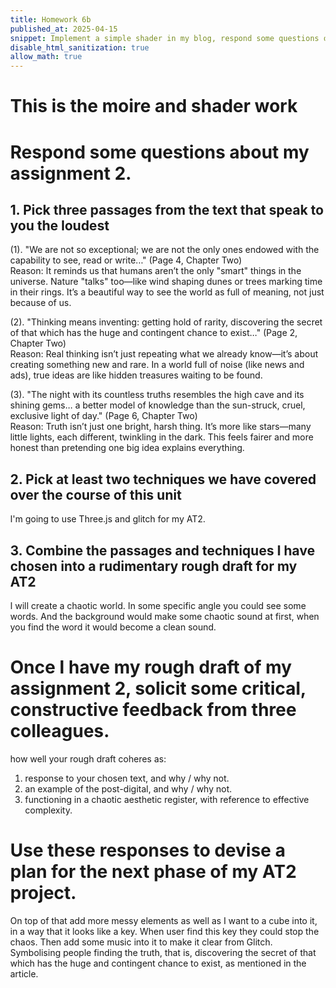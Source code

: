 ```yaml
---
title: Homework 6b
published_at: 2025-04-15
snippet: Implement a simple shader in my blog, respond some questions of my assignment 2. Once I have my rough draft of my assignment 2, solicit some critical, constructive feedback from three colleagues.
disable_html_sanitization: true
allow_math: true
---
```


# This is the moire and shader work

<div id="moire_circles"></div>
<script type="module" id="moire_circles_script">
import * as THREE from "https://cdnjs.cloudflare.com/ajax/libs/three.js/0.174.0/three.module.js" 
import codeblockRenderer from "/250415/codeblock_renderer.js"
const div = document.getElementById ("moire_circles")
const width = div.parentNode.scrollWidth
const height = width * 9 / 16
// Basic three.js setup
const scene = new THREE.Scene()
const camera = new THREE.PerspectiveCamera(70, width / height, 0.01, 10)
camera.position.z = 0.6
const renderer = new THREE.WebGLRenderer({ antialias: true })
renderer.setSize(width, height)
div.appendChild(renderer.domElement)
// Track mouse position
const mouse = new THREE.Vector2(0.5, 0.5)
div.onmousemove = event => {
const rect = renderer.domElement.getBoundingClientRect()
mouse.x = (event.clientX - rect.left) / width
mouse.y = 1.0 - (event.clientY - rect.top) / height
}
div.onmouseleave = () => {
    mouse.x = 0.5
      mouse.y = 0.5
   }
// Create shader material with more complex patterns
const shaderMaterial = new THREE.ShaderMaterial({
uniforms: {
u_time: { value: 0.0 },
u_mouse: { value: mouse },
u_resolution: { value: new THREE.Vector2(width, height) }
},
vertexShader: `       varying vec2 vUv;
        void main() {
            vUv = uv;
            gl_Position = projectionMatrix * modelViewMatrix * vec4(position, 1.0);
        }
  `,
fragmentShader: `
uniform float u_time;
uniform vec2 u_mouse;
uniform vec2 u_resolution;
varying vec2 vUv;
        // Helper function for smooth interpolation
        float smoothCircle(vec2 uv, vec2 center, float radius, float smoothness) {
            return smoothstep(radius, radius + smoothness, distance(uv, center));
        }
        void main() {
            // Normalized pixel coordinates with aspect ratio correction
            float aspect = u_resolution.x / u_resolution.y;
            vec2 uv = vec2(vUv.x * aspect, vUv.y);
            vec2 mousePos = vec2(u_mouse.x * aspect, u_mouse.y);
            // Animate centers slightly
            vec2 center1 = vec2(0.5 * aspect + sin(u_time * 0.3) * 0.1,
                         0.5 + cos(u_time * 0.2) * 0.1);
            vec2 center2 = mousePos;
            // Create multiple circle patterns with different frequencies
           float pattern1 = sin(distance(uv, center1) * 200.0 + u_time * 2.0) * 0.5 + 0.5;
           float pattern2 = cos(distance(uv, center2) * 180.0 - u_time * 1.5) * 0.5 + 0.5;
           float pattern3 = sin(distance(uv, center1) * 160.0 + u_time * 3.0) * 0.5 + 0.5;
            // Combine patterns in interesting ways
            float moire1 = pattern1 * pattern2;
            float moire2 = pattern2 * pattern3;
            float moire3 = pattern1 * pattern3;
            // Add some color variation based on patterns and time
            float r = mix(moire1, moire2, sin(u_time * 0.5) * 0.5 + 0.5);
            float g = mix(moire2, moire3, u_mouse.x);
            float b = mix(moire3, moire1, u_mouse.y);
            // Add pulsing effect
            float pulse = sin(u_time) * 0.1 + 0.9;
            vec3 color = vec3(r * pulse, g * pulse, b * pulse);
            // Add subtle gradient
            color *= 0.8 + 0.2 * vUv.y;
            gl_FragColor = vec4(color, 1.0);
        }
    `
});
// Create plane and add to scene
const geometry = new THREE.PlaneGeometry(1.6, 0.9)
const mesh = new THREE.Mesh(geometry, shaderMaterial)
scene.add(mesh)
// Handle window resize
window.addEventListener('resize', () => {
const width = div.parentNode.scrollWidth
const height = width * 9 / 16
camera.aspect = width / height
camera.updateProjectionMatrix()
renderer.setSize(width, height)
shaderMaterial.uniforms.u_resolution.value.set(width, height)
})
// Animation loop
renderer.setAnimationLoop(time => {
shaderMaterial.uniforms.u_time.value = time * 0.001
shaderMaterial.uniforms.u_mouse.value = mouse
renderer.render(scene, camera)
})
// Render code block
codeblockRenderer(document, "moire_circles_script", "moire_circles")
</script>

# Respond some questions about my assignment 2.

## 1. Pick three passages from the text that speak to you the loudest

(1). "We are not so exceptional; we are not the only ones endowed with the capability to see, read or write..."
(Page 4, Chapter Two)\
Reason:
It reminds us that humans aren’t the only "smart" things in the universe. Nature "talks" too—like wind shaping dunes or trees marking time in their rings. It’s a beautiful way to see the world as full of meaning, not just because of us.

(2). "Thinking means inventing: getting hold of rarity, discovering the secret of that which has the huge and contingent chance to exist..."
(Page 2, Chapter Two)\
Reason:
Real thinking isn’t just repeating what we already know—it’s about creating something new and rare. In a world full of noise (like news and ads), true ideas are like hidden treasures waiting to be found.

(3). "The night with its countless truths resembles the high cave and its shining gems... a better model of knowledge than the sun-struck, cruel, exclusive light of day."
(Page 6, Chapter Two)\
Reason:
Truth isn’t just one bright, harsh thing. It’s more like stars—many little lights, each different, twinkling in the dark. This feels fairer and more honest than pretending one big idea explains everything.

## 2. Pick at least two techniques we have covered over the course of this unit

I'm going to use Three.js and glitch for my AT2.

## 3. Combine the passages and techniques I have chosen into a rudimentary rough draft for my AT2

I will create a chaotic world. In some specific angle you could see some words. And the background would make some chaotic sound at first, when you find the word it would become a clean sound.

<!DOCTYPE html>
<html>
<head>
    <title>homework-6b</title>
    <style>
        body { margin: 0; }
        canvas { display: block; }
    </style>
</head>
<body>
    <script src="https://cdnjs.cloudflare.com/ajax/libs/three.js/r128/three.min.js"></script>
    <script>
        let camera, scene, renderer;
        let keys = {};
        let moveSpeed = 0.1;
        let mouseSensitivity = 0.002;
        const WORLD_HEIGHT = 1.7;
        init();
        animate();
        function init() {
            // Scene setup
            scene = new THREE.Scene();
            scene.background = new THREE.Color(0x000000);
            // Camera
            camera = new THREE.PerspectiveCamera(75, window.innerWidth/window.innerHeight, 0.1, 1000);
            camera.position.set(0, WORLD_HEIGHT, 0);
            // Renderer
            renderer = new THREE.WebGLRenderer({ antialias: true });
            renderer.setSize(window.innerWidth, window.innerHeight);
            document.body.appendChild(renderer.domElement);
            // Create environment
            createChaoticCity();
            createGridFloor();
            // Controls
            document.addEventListener('keydown', (e) => keys[e.key] = true);
            document.addEventListener('keyup', (e) => keys[e.key] = false);
            // Mouse lock
            document.addEventListener('click', () => {
                document.body.requestPointerLock();
            });
            // Mouse movement (horizontal only)
            document.addEventListener('mousemove', (e) => {
                if (document.pointerLockElement === document.body) {
                    camera.rotation.y -= e.movementX * mouseSensitivity;
                    camera.rotation.x = 0; // Lock vertical rotation
                }
            });
        }
        function createGridFloor() {
            // White base plane
            const floorGeometry = new THREE.PlaneGeometry(100, 100);
            const floorMaterial = new THREE.MeshBasicMaterial({
                color: 0xffffff,
                side: THREE.DoubleSide
            });
            const floor = new THREE.Mesh(floorGeometry, floorMaterial);
            floor.rotation.x = -Math.PI/2;
            scene.add(floor);
            // Black grid lines
            const grid = new THREE.GridHelper(100, 50, 0x000000, 0x000000);
            grid.material.opacity = 1.0;
            grid.material.transparent = false;
            grid.position.y = 0.01; // Slightly above floor to prevent z-fighting
            scene.add(grid);
        }
        function createChaoticCity() {
            const spacing = 4;
            const baseSize = 1;
            for(let x = -25; x <= 25; x += spacing) {
                for(let z = -25; z <= 25; z += spacing) {
                    if(Math.random() > 0.5) {
                        // Random cube dimensions
                        const width = baseSize * (0.5 + Math.random());
                        const height = baseSize * (0.5 + Math.random() * 3);
                        const depth = baseSize * (0.5 + Math.random());
                        // Random elevation (30% chance to float)
                        let yPos = height/2;
                        if(Math.random() > 0.7) {
                            yPos += 2 + Math.random() * 5; // Float 2-7 units above ground
                        }
                        // Create irregular cube
                        const geometry = new THREE.BoxGeometry(width, height, depth);
                        const material = new THREE.MeshBasicMaterial({
                            color: 0xffffff
                        });
                        const building = new THREE.Mesh(geometry, material);
                        building.position.set(
                            x + (Math.random() - 0.5) * 2, // Add horizontal randomness
                            yPos,
                            z + (Math.random() - 0.5) * 2
                        );
                        // White wireframe
                        const edges = new THREE.EdgesGeometry(geometry);
                        const wireframe = new THREE.LineSegments(
                            edges,
                            new THREE.LineBasicMaterial({ color: 0xffffff })
                        );
                        building.add(wireframe);
                        scene.add(building);
                    }
                }
            }
        }
        function handleMovement() {
            const direction = new THREE.Vector3();
            if(keys['w']) direction.z -= 1;
            if(keys['s']) direction.z += 1;
            if(keys['a']) direction.x -= 1;
            if(keys['d']) direction.x += 1;
            if(direction.length() === 0) return;
            direction.normalize();
            const yaw = camera.rotation.y;
            const forward = new THREE.Vector3(
                Math.sin(yaw),
                0,
                Math.cos(yaw)
            ).normalize();
            const right = new THREE.Vector3(
                Math.cos(yaw),
                0,
                -Math.sin(yaw)
            ).normalize();
            camera.position.add(
                right.multiplyScalar(direction.x * moveSpeed)
                    .add(forward.multiplyScalar(direction.z * moveSpeed))
            );
            camera.position.y = WORLD_HEIGHT;
        }
        function animate() {
            requestAnimationFrame(animate);
            handleMovement();
            renderer.render(scene, camera);
        }
        window.addEventListener('resize', () => {
            camera.aspect = window.innerWidth / window.innerHeight;
            camera.updateProjectionMatrix();
            renderer.setSize(window.innerWidth, window.innerHeight);
        });
    </script>
</body>
</html>

# Once I have my rough draft of my assignment 2, solicit some critical, constructive feedback from three colleagues.

how well your rough draft coheres as:

1. response to your chosen text, and why / why not.
2. an example of the post-digital, and why / why not.
3. functioning in a chaotic aesthetic register, with reference to effective complexity.

# Use these responses to devise a plan for the next phase of my AT2 project.

On top of that add more messy elements as well as I want to a cube into it, in a way that it looks like a key. When user find this key they could stop the chaos. Then add some music into it to make it clear from Glitch. Symbolising people finding the truth, that is, discovering the secret of that which has the huge and contingent chance to exist, as mentioned in the article.
